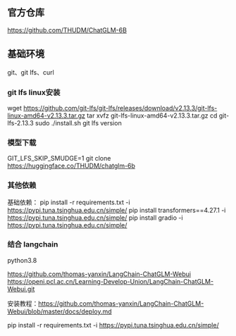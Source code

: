 

## 官方仓库
https://github.com/THUDM/ChatGLM-6B

## 基础环境

git、git lfs、curl

### git lfs linux安装

wget https://github.com/git-lfs/git-lfs/releases/download/v2.13.3/git-lfs-linux-amd64-v2.13.3.tar.gz
tar xvfz git-lfs-linux-amd64-v2.13.3.tar.gz
cd git-lfs-2.13.3
sudo ./install.sh
git lfs version


### 模型下载
GIT_LFS_SKIP_SMUDGE=1
git clone https://huggingface.co/THUDM/chatglm-6b



### 其他依赖

基础依赖：
pip install -r requirements.txt -i https://pypi.tuna.tsinghua.edu.cn/simple/
pip install transformers==4.27.1 -i https://pypi.tuna.tsinghua.edu.cn/simple/
pip install gradio -i https://pypi.tuna.tsinghua.edu.cn/simple/



### 结合 langchain


python3.8

https://github.com/thomas-yanxin/LangChain-ChatGLM-Webui
https://openi.pcl.ac.cn/Learning-Develop-Union/LangChain-ChatGLM-Webui.git

安装教程：https://github.com/thomas-yanxin/LangChain-ChatGLM-Webui/blob/master/docs/deploy.md

pip install -r requirements.txt -i https://pypi.tuna.tsinghua.edu.cn/simple/
